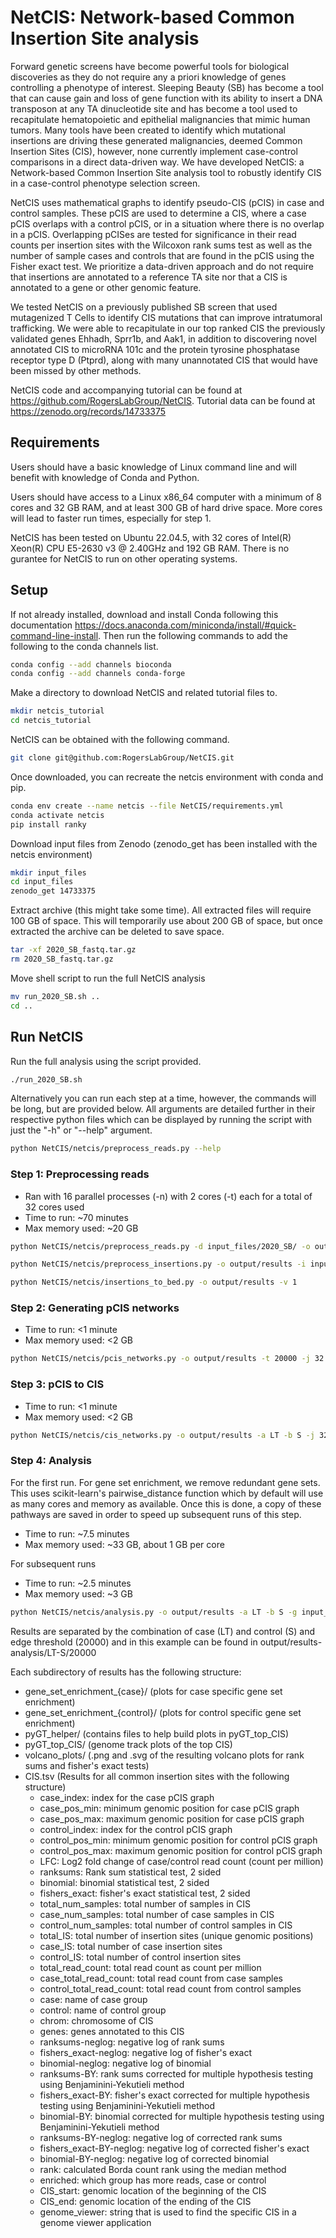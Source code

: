 # NetCIS: Network-based Common Insertion Site analysis

Forward genetic screens have become powerful tools for biological discoveries as they do not require any a priori knowledge of genes controlling a phenotype of interest. Sleeping Beauty (SB) has become a tool that can cause gain and loss of gene function with its ability to insert a DNA transposon at any TA dinucleotide site and has become a tool used to recapitulate hematopoietic and epithelial malignancies that mimic human tumors. Many tools have been created to identify which mutational insertions are driving these generated malignancies, deemed Common Insertion Sites (CIS), however, none currently implement case-control comparisons in a direct data-driven way. We have developed NetCIS: a Network-based Common Insertion Site analysis tool to robustly identify CIS in a case-control phenotype selection screen.

NetCIS uses mathematical graphs to identify pseudo-CIS (pCIS) in case and control samples. These pCIS are used to determine a CIS, where a case pCIS overlaps with a control pCIS, or in a situation where there is no overlap in a pCIS. Overlapping pCISes are tested for significance in their read counts per insertion sites with the Wilcoxon rank sums test as well as the number of sample cases and controls that are found in the pCIS using the Fisher exact test. We prioritize a data-driven approach and do not require that insertions are annotated to a reference TA site nor that a CIS is annotated to a gene or other genomic feature.

We tested NetCIS on a previously published SB screen that used mutagenized T Cells to identify CIS mutations that can improve intratumoral trafficking. We were able to recapitulate in our top ranked CIS the previously validated genes Ehhadh, Sprr1b, and Aak1, in addition to discovering novel annotated CIS to microRNA 101c and the protein tyrosine phosphatase receptor type D (Ptprd), along with many unannotated CIS that would have been missed by other methods.

NetCIS code and accompanying tutorial can be found at <https://github.com/RogersLabGroup/NetCIS>.  Tutorial data can be found at <https://zenodo.org/records/14733375>

## Requirements

Users should have a basic knowledge of Linux command line and will benefit with knowledge of Conda and Python.

Users should have access to a Linux x86_64 computer with a minimum of 8 cores and 32 GB RAM, and at least 300 GB of hard drive space. More cores will lead to faster run times, especially for step 1.

NetCIS has been tested on Ubuntu 22.04.5, with 32 cores of Intel(R) Xeon(R) CPU E5-2630 v3 @ 2.40GHz and 192 GB RAM. There is no gurantee for NetCIS to run on other operating systems.

## Setup

If not already installed, download and install Conda following this documentation <https://docs.anaconda.com/miniconda/install/#quick-command-line-install>. Then run the following commands to add the following to the conda channels list.

```bash
conda config --add channels bioconda
conda config --add channels conda-forge
```

Make a directory to download NetCIS and related tutorial files to.  

```bash
mkdir netcis_tutorial
cd netcis_tutorial
```

NetCIS can be obtained with the following command.

```bash
git clone git@github.com:RogersLabGroup/NetCIS.git
```

Once downloaded, you can recreate the netcis environment with conda and pip.

```bash
conda env create --name netcis --file NetCIS/requirements.yml
conda activate netcis
pip install ranky
```

Download input files from Zenodo (zenodo_get has been installed with the netcis environment)

```bash
mkdir input_files
cd input_files
zenodo_get 14733375
```

Extract archive (this might take some time). All extracted files will require 100 GB of space. This will temporarily use about 200 GB of space, but once extracted the archive can be deleted to save space.

```bash
tar -xf 2020_SB_fastq.tar.gz
rm 2020_SB_fastq.tar.gz
```

Move shell script to run the full NetCIS analysis

```bash
mv run_2020_SB.sh ..
cd ..
```

## Run NetCIS

Run the full analysis using the script provided.

```bash
./run_2020_SB.sh
```

Alternatively you can run each step at a time, however, the commands will be long, but are provided below. All arguments are detailed further in their respective python files which can be displayed by running the script with just the "-h" or "--help" argument.

```bash
python NetCIS/netcis/preprocess_reads.py --help
```

### Step 1: Preprocessing reads

- Ran with 16 parallel processes (-n) with 2 cores (-t) each for a total of 32 cores used
- Time to run: ~70 minutes
- Max memory used: ~20 GB

```bash
python NetCIS/netcis/preprocess_reads.py -d input_files/2020_SB/ -o output/results -b input_files/GRCm39 -i input_files/2020_SB.tsv -l AAATTTGTGGAGTAGTTGAAAAACGAGTTTTAATGACTCCAACTTAAGTGTATGTAAACTTCCGACTTCAACTG -r GGATTAAATGTCAGGAATTGTGAAAAAGTGAGTTTAAATGTATTTGGCTAAGGTGTATGTAAACTTCCGACTTCAACTG -p GTAATACGACTCACTATAGGGCTCCGCTTAAGGGAC -t 2 -n 16 -q 13 -v 1

python NetCIS/netcis/preprocess_insertions.py -o output/results -i input_files/2020_SB.tsv -j 32 -v 1

python NetCIS/netcis/insertions_to_bed.py -o output/results -v 1
```

### Step 2: Generating pCIS networks

- Time to run: <1 minute
- Max memory used: <2 GB

```bash
python NetCIS/netcis/pcis_networks.py -o output/results -t 20000 -j 32 -v 1
```

### Step 3: pCIS to CIS

- Time to run: <1 minute
- Max memory used: <2 GB

```bash
python NetCIS/netcis/cis_networks.py -o output/results -a LT -b S -j 32 -t 20000 -v 1
```

### Step 4: Analysis

For the first run. For gene set enrichment, we remove redundant gene sets. This uses scikit-learn's pairwise_distance function which by default will use as many cores and memory as available. Once this is done, a copy of these pathways are saved in order to speed up subsequent runs of this step.

- Time to run: ~7.5 minutes
- Max memory used: ~33 GB, about 1 GB per core

For subsequent runs

- Time to run: ~2.5 minutes
- Max memory used: ~3 GB

```bash
python NetCIS/netcis/analysis.py -o output/results -a LT -b S -g input_files/MRK_List2.rpt -s input_files/m5.all.v2023.2.Mm.symbols.gmt -p 0.05 -x 5000 -m Gene -f "" -t 20000 -v 1
```

Results are separated by the combination of case (LT) and control (S) and edge threshold (20000) and in this example can be found in output/results-analysis/LT-S/20000

Each subdirectory of results has the following structure:

- gene_set_enrichment_{case}/ (plots for case specific gene set enrichment)
- gene_set_enrichment_{control}/ (plots for control specific gene set enrichment)
- pyGT_helper/ (contains files to help build plots in pyGT_top_CIS)
- pyGT_top_CIS/ (genome track plots of the top CIS)
- volcano_plots/ (.png and .svg of the resulting volcano plots for rank sums and fisher's exact tests)
- CIS.tsv (Results for all common insertion sites with the following structure)
  - case_index: index for the case pCIS graph
  - case_pos_min: minimum genomic position for case pCIS graph
  - case_pos_max: maximum genomic position for case pCIS graph
  - control_index: index for the control pCIS graph
  - control_pos_min: minimum genomic position for control pCIS graph
  - control_pos_max: maximum genomic position for control pCIS graph
  - LFC: Log2 fold change of case/control read count (count per million)
  - ranksums: Rank sum statistical test, 2 sided
  - binomial: binomial statistical test, 2 sided
  - fishers_exact: fisher's exact statistical test, 2 sided
  - total_num_samples: total number of samples in CIS
  - case_num_samples: total number of case samples in CIS
  - control_num_samples: total number of control samples in CIS
  - total_IS: total number of insertion sites (unique genomic positions)
  - case_IS: total number of case insertion sites
  - control_IS: total number of control insertion sites
  - total_read_count: total read count as count per million
  - case_total_read_count: total read count from case samples
  - control_total_read_count: total read count from control samples
  - case: name of case group
  - control: name of control group
  - chrom: chromosome of CIS
  - genes: genes annotated to this CIS
  - ranksums-neglog: negative log of rank sums
  - fishers_exact-neglog: negative log of fisher's exact
  - binomial-neglog: negative log of binomial
  - ranksums-BY: rank sums corrected for multiple hypothesis testing using Benjaminini-Yekutieli method
  - fishers_exact-BY: fisher's exact corrected for multiple hypothesis testing using Benjaminini-Yekutieli method
  - binomial-BY: binomial corrected for multiple hypothesis testing using Benjaminini-Yekutieli method
  - ranksums-BY-neglog: negative log of corrected rank sums
  - fishers_exact-BY-neglog: negative log of corrected fisher's exact
  - binomial-BY-neglog: negative log of corrected binomial
  - rank: calculated Borda count rank using the median method
  - enriched: which group has more reads, case or control
  - CIS_start: genomic location of the beginning of the CIS
  - CIS_end: genomic location of the ending of the CIS
  - genome_viewer: string that is used to find the specific CIS in a genome viewer application
